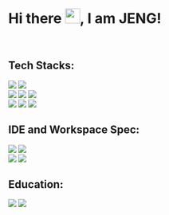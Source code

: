 # Hi there <img src="https://raw.githubusercontent.com/MartinHeinz/MartinHeinz/master/wave.gif" width="30" heigth="30">, I am JENG!

<br>
<h2>Tech Stacks:</h2>
<!-- <div align="center"> -->
<div>
  <img src="https://img.shields.io/badge/C%23-239120?style=for-the-badge&logo=c-sharp&logoColor=white"/>
<!--   <img src="https://img.shields.io/badge/.NET-512BD4?style=for-the-badge&logo=dotnet&logoColor=white"/> -->
<!--   <img src="https://img.shields.io/badge/Postman-FF6C37?style=for-the-badge&logo=Postman&logoColor=white"/> -->
  <img src="https://img.shields.io/badge/Microsoft_SQL_Server-CC2927?style=for-the-badge&logo=microsoft-sql-server&logoColor=white"/>
  <br>
  <img src="https://img.shields.io/badge/JavaScript-323330?style=for-the-badge&logo=javascript&logoColor=F7DF1E"/>
  <img src="https://img.shields.io/badge/HTML5-E34F26?style=for-the-badge&logo=html5&logoColor=white"/>
  <img src="https://img.shields.io/badge/CSS3-1572B6?style=for-the-badge&logo=css3&logoColor=white"/>
<!--   <img src="https://img.shields.io/badge/Tailwind_CSS-38B2AC?style=for-the-badge&logo=tailwind-css&logoColor=white"/> -->
<!--   <img src="https://img.shields.io/badge/Sass-CC6699?style=for-the-badge&logo=sass&logoColor=white"/> -->
  <br>
  <img src="https://img.shields.io/badge/React-20232A?style=for-the-badge&logo=react&logoColor=61DAFB"/>
  <img src="https://img.shields.io/badge/Redux-593D88?style=for-the-badge&logo=redux&logoColor=white"/>
<!--   <img src="https://img.shields.io/badge/Node.js-339933?style=for-the-badge&logo=nodedotjs&logoColor=white"/> -->
  <img src="https://img.shields.io/badge/Figma-F24E1E?style=for-the-badge&logo=figma&logoColor=white"/>
</div>


<h2>IDE and Workspace Spec:</h2>
<div>
  <img src="https://img.shields.io/badge/Visual_Studio-5C2D91?style=for-the-badge&logo=visual%20studio&logoColor=white"/>
  <img src="https://img.shields.io/badge/Visual_Studio_Code-0078D4?style=for-the-badge&logo=visual%20studio%20code&logoColor=white"/>
  <br>
  <img src="https://img.shields.io/badge/Windows-0078D6?style=for-the-badge&logo=windows&logoColor=white"/>
  <img src="https://img.shields.io/badge/Apple%20laptop-333333?style=for-the-badge&logo=apple&logoColor=white"/>
<div>
  

<h2>Education:</h2>
<div>
  <img src="https://img.shields.io/badge/freecodecamp-27273D?style=for-the-badge&logo=freecodecamp&logoColor=white"/>
  <img src="https://img.shields.io/badge/Udemy-EC5252?style=for-the-badge&logo=Udemy&logoColor=white"/>
<div>

<!--
**JENGZY-devBoi/JENGZY-devBoi** is a ✨ _special_ ✨ repository because its `README.md` (this file) appears on your GitHub profile.

Here are some ideas to get you started:

- 🔭 I’m currently working on ...
- 🌱 I’m currently learning ...
- 👯 I’m looking to collaborate on ...
- 🤔 I’m looking for help with ...
- 💬 Ask me about ...
- 📫 How to reach me: ...
- 😄 Pronouns: ...
- ⚡ Fun fact: ...
-->
